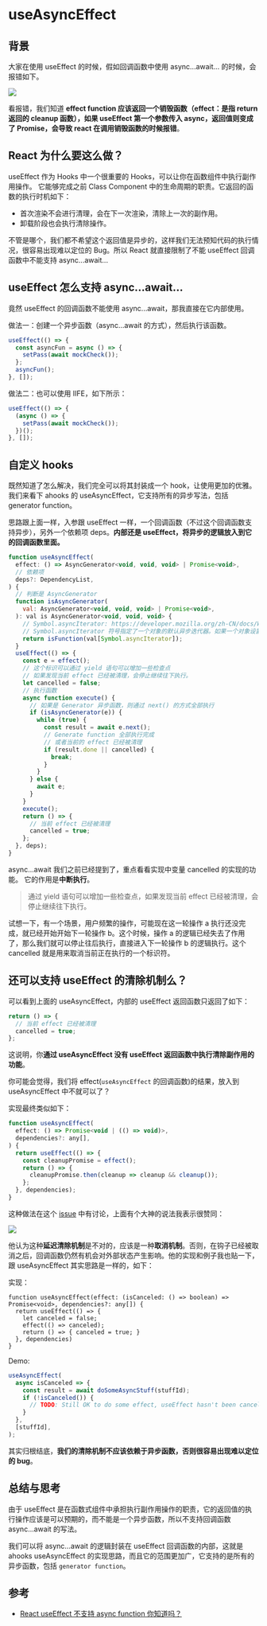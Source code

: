 # useAsyncEffect

## 背景

大家在使用 useEffect 的时候，假如回调函数中使用 async...await... 的时候，会报错如下。

![](https://p3-juejin.byteimg.com/tos-cn-i-k3u1fbpfcp/7eff9b2e73c6465bbe2edce9ee03870e~tplv-k3u1fbpfcp-zoom-1.image)

看报错，我们知道 **effect function 应该返回一个销毁函数（effect：是指 return 返回的 cleanup 函数），如果 useEffect 第一个参数传入 async，返回值则变成了 Promise，会导致 react 在调用销毁函数的时候报错**。

## React 为什么要这么做？

useEffect 作为 Hooks 中一个很重要的 Hooks，可以让你在函数组件中执行副作用操作。
它能够完成之前 Class Component 中的生命周期的职责。它返回的函数的执行时机如下：

- 首次渲染不会进行清理，会在下一次渲染，清除上一次的副作用。
- 卸载阶段也会执行清除操作。

不管是哪个，我们都不希望这个返回值是异步的，这样我们无法预知代码的执行情况，很容易出现难以定位的 Bug。所以 React 就直接限制了不能 useEffect 回调函数中不能支持 async...await...

## useEffect 怎么支持 async...await...

竟然 useEffect 的回调函数不能使用 async...await，那我直接在它内部使用。

做法一：创建一个异步函数（async...await 的方式），然后执行该函数。

```js
useEffect(() => {
  const asyncFun = async () => {
    setPass(await mockCheck());
  };
  asyncFun();
}, []);
```

做法二：也可以使用 IIFE，如下所示：

```js
useEffect(() => {
  (async () => {
    setPass(await mockCheck());
  })();
}, []);
```

## 自定义 hooks

既然知道了怎么解决，我们完全可以将其封装成一个 hook，让使用更加的优雅。我们来看下 ahooks 的 useAsyncEffect，它支持所有的异步写法，包括 generator function。

思路跟上面一样，入参跟 useEffect 一样，一个回调函数（不过这个回调函数支持异步），另外一个依赖项 deps。**内部还是 useEffect，将异步的逻辑放入到它的回调函数里面。**

```js
function useAsyncEffect(
  effect: () => AsyncGenerator<void, void, void> | Promise<void>,
  // 依赖项
  deps?: DependencyList,
) {
  // 判断是 AsyncGenerator
  function isAsyncGenerator(
    val: AsyncGenerator<void, void, void> | Promise<void>,
  ): val is AsyncGenerator<void, void, void> {
    // Symbol.asyncIterator: https://developer.mozilla.org/zh-CN/docs/Web/JavaScript/Reference/Global_Objects/Symbol/asyncIterator
    // Symbol.asyncIterator 符号指定了一个对象的默认异步迭代器。如果一个对象设置了这个属性，它就是异步可迭代对象，可用于for await...of循环。
    return isFunction(val[Symbol.asyncIterator]);
  }
  useEffect(() => {
    const e = effect();
    // 这个标识可以通过 yield 语句可以增加一些检查点
    // 如果发现当前 effect 已经被清理，会停止继续往下执行。
    let cancelled = false;
    // 执行函数
    async function execute() {
      // 如果是 Generator 异步函数，则通过 next() 的方式全部执行
      if (isAsyncGenerator(e)) {
        while (true) {
          const result = await e.next();
          // Generate function 全部执行完成
          // 或者当前的 effect 已经被清理
          if (result.done || cancelled) {
            break;
          }
        }
      } else {
        await e;
      }
    }
    execute();
    return () => {
      // 当前 effect 已经被清理
      cancelled = true;
    };
  }, deps);
}
```

async...await 我们之前已经提到了，重点看看实现中变量 cancelled 的实现的功能。
它的作用是**中断执行**。

> 通过 yield 语句可以增加一些检查点，如果发现当前 effect 已经被清理，会停止继续往下执行。

试想一下，有一个场景，用户频繁的操作，可能现在这一轮操作 a 执行还没完成，就已经开始开始下一轮操作 b。这个时候，操作 a 的逻辑已经失去了作用了，那么我们就可以停止往后执行，直接进入下一轮操作 b 的逻辑执行。这个 cancelled 就是用来取消当前正在执行的一个标识符。

## 还可以支持 useEffect 的清除机制么？

可以看到上面的 useAsyncEffect，内部的 useEffect 返回函数只返回了如下：

```js
return () => {
  // 当前 effect 已经被清理
  cancelled = true;
};
```

这说明，你**通过 useAsyncEffect 没有 useEffect 返回函数中执行清除副作用的功能**。

你可能会觉得，我们将 effect(`useAsyncEffect` 的回调函数)的结果，放入到 useAsyncEffect 中不就可以了？

实现最终类似如下：

```js
function useAsyncEffect(
  effect: () => Promise<void | (() => void)>,
  dependencies?: any[],
) {
  return useEffect(() => {
    const cleanupPromise = effect();
    return () => {
      cleanupPromise.then(cleanup => cleanup && cleanup());
    };
  }, dependencies);
}
```

这种做法在这个 [issue](https://github.com/DefinitelyTyped/DefinitelyTyped/issues/30551 'issue') 中有讨论，上面有个大神的说法我表示很赞同：

![](https://p3-juejin.byteimg.com/tos-cn-i-k3u1fbpfcp/0efffebf113745f698219bc682e32d0c~tplv-k3u1fbpfcp-zoom-1.image)

他认为这种**延迟清除机制**是不对的，应该是一种**取消机制**。否则，在钩子已经被取消之后，回调函数仍然有机会对外部状态产生影响。他的实现和例子我也贴一下，跟 useAsyncEffect 其实思路是一样的，如下：

实现：

```
function useAsyncEffect(effect: (isCanceled: () => boolean) => Promise<void>, dependencies?: any[]) {
  return useEffect(() => {
    let canceled = false;
    effect(() => canceled);
    return () => { canceled = true; }
  }, dependencies)
}
```

Demo:

```js
useAsyncEffect(
  async isCanceled => {
    const result = await doSomeAsyncStuff(stuffId);
    if (!isCanceled()) {
      // TODO: Still OK to do some effect, useEffect hasn't been canceled yet.
    }
  },
  [stuffId],
);
```

其实归根结底，**我们的清除机制不应该依赖于异步函数，否则很容易出现难以定位的 bug**。

## 总结与思考

由于 useEffect 是在函数式组件中承担执行副作用操作的职责，它的返回值的执行操作应该是可以预期的，而不能是一个异步函数，所以不支持回调函数 async...await 的写法。

我们可以将 async...await 的逻辑封装在 useEffect 回调函数的内部，这就是 ahooks useAsyncEffect 的实现思路，而且它的范围更加广，它支持的是所有的异步函数，包括 `generator function`。

## 参考

- [React useEffect 不支持 async function 你知道吗？](https://zhuanlan.zhihu.com/p/425129987 'React useEffect 不支持 async function 你知道吗？')
